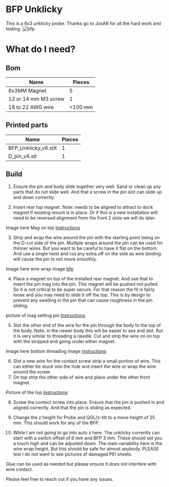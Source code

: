 # BFP Unklicky

This is a 6x3 unklicky probe. Thanks go to JosAR for all the hard work and testing. 
![bfp](https://github.com/majarspeed/Unklicky/raw/main/pictures/BFP.jpg "BFP")

# What do I need?

## Bom
| Name | Pieces |
| ------ | ------ |
| 6x3MM Magnet | 5|
|12 or 14 mm M3 screw| 1|
|18 to 22 AWG wire| <100 mm|


## Printed parts
| Name | Pieces |
| ------ | ------ |
| BFP_Unklicky_v6.stlt | 1|
|D_pin_v6.stl| 1|

## Build

1. Ensure the pin and body slide together very well. Sand or clean up any parts that do not slide well. And that a screw in the pin slot can slide up and down correctly.  

2. Insert rear top magnet. Note: needs to be aligned to attract to dock magnet if existing mount is in place. Or if this is a new installation will need to be reversed alignment from the front 2 slots we will do later. 

 Image here Mag on top 
 [Instructions](https://github.com/majarspeed/Unklicky/raw/main/pictures/top_mag.jpg "Instructions")

3. Strip and wrap the wire around the pin with the starting point being on the D-cut side of the pin. Multiple wraps around the pin can be used for thinner wires. But you want to be careful to have it flat on the bottom. And use a single twist and cut any extra off on the side as wire binding will cause the pin to not move smoothly. 

Image here wire wrap image 
[bfp](https://github.com/majarspeed/Unklicky/raw/main/pictures/BFP.jpg "BFP")

4. Place a magnet on top of the installed rear magnet. And use that to insert the pin mag into the pin. This magnet will be pushed not pulled. So it is not critical to be super secure. For that reason the fit is fairly loose and you may need to slide it off the top. This is by design to prevent any swelling in the pin that can cause roughness in the pin sliding. 

picture of mag setting pin
[Instructions](https://github.com/majarspeed/Unklicky/raw/main/pictures/BFP.jpg "Instructions")


5. Slot the other end of the wire for the pin through the body to the top of the body. Note: in the newer body this will be easier to see and slot. But it is very similar to threading a needle.  Cut and strip the wire on on top with the stripped end going under either magnet. 

Image here bottom threading image
[Instructions](https://github.com/majarspeed/Unklicky/raw/main/pictures/BFP.jpg "Instructions")

6. Slot a new wire for the contact screw strip a small portion of wire. This can either be stuck into the hole and insert the wire or wrap the wire around the screw. 
7. On top strip the other side of wire and place under the other front magnet. 

Picture of the top
[Instructions](https://github.com/majarspeed/Unklicky/raw/main/pictures/BFP.jpg "Instructions")

8. Screw the contact screw into place. Ensure that the pin is pushed in and aligned correctly. And that the pin is sliding as expected. 

9. Change the z height for Probe and QGL/z-tilt to a move height of 25 mm. This should work for any of the BFP. 
10. While I am not going to go into auto z here. The unklicky currently can start with a switch offset of 6 mm and BFP 3 mm. These should set you a touch high and can be adjusted down. The main variability here is the wire wrap height. But this should be safe for almost anybody. PLEASE test I do not want to see pictures of damaged PEI sheets.


Glue can be used as needed but please ensure it does not interfere with wire contact. 

Please feel free to reach out if you have any issues. 




